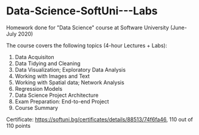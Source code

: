 # Data-Science-SoftUni---Labs

Homework done for "Data Science" course at Software University (June-July 2020)

The course covers the following topics (4-hour Lectures + Labs):

1.	Data Acquisiton
2.	Data Tidying and Cleaning
3.	Data Visualization; Exploratory Data Analysis
4.	Working with Images and Text
5.	Working with Spatial data; Network Analysis
6.	Regression Models
7.	Data Science Project Architecture
8.	Exam Preparation: End-to-end Project
9.	Course Summary

Certificate: https://softuni.bg/certificates/details/88513/74f6fa46, 110 out of 110 points
